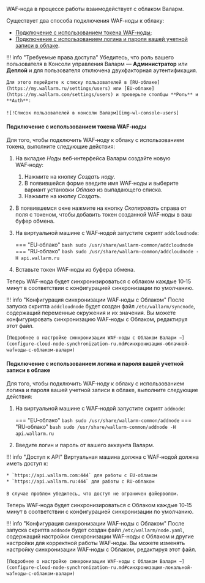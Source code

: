 [link-wl-console-users]:        https://my.wallarm.com/settings/users
[img-wl-console-users]:         ../images/check-users.png

[anchor-token]:                 #подключение-с-использованием-токена-wafноды
[anchor-credentials]:           #подключение-с-использованием-логина-и-пароля-вашей-учетной-записи-в-облаке


WAF‑нода в процессе работы взаимодействует с облаком Валарм.

Существует два способа подключения WAF‑ноды к облаку:
* [Подключение с использованием токена WAF‑ноды][anchor-token];
* [Подключение с использованием логина и пароля вашей учетной записи в облаке][anchor-credentials].


!!! info "Требуемые права доступа"
    Убедитесь, что роль вашего пользователя в Консоли управления Валарм — **Администратор** или **Деплой** и для пользователя отключена двухфакторная аутентификация.

    Для этого перейдите к списку пользователей в [RU‑облаке](https://my.wallarm.ru/settings/users) или [EU‑облаке](https://my.wallarm.com/settings/users) и проверьте столбцы **Роль** и **Auth**:

    ![!Список пользователей в консоли Валарм][img-wl-console-users]

#### Подключение с использованием токена WAF‑ноды

Для того, чтобы подключить WAF‑ноду к облаку с использованием токена, выполните следующие действия:

1. На вкладке *Ноды* веб‑интерфейса Валарм создайте новую WAF‑ноду:
    1. Нажмите на кнопку *Создать ноду*.
    2. В появившейся форме введите имя WAF‑ноды и выберите вариант установки *Облако* из выпадающего списка.
    3. Нажмите на кнопку *Создать*.
2. В появившемся окне нажмите на кнопку *Скопировать* справа от поля с токеном, чтобы добавить токен созданной WAF‑ноды в ваш буфер обмена.
3. На виртуальной машине с WAF‑нодой запустите скрипт `addcloudnode`:
    
    === "EU‑облако"
        ``` bash
        sudo /usr/share/wallarm-common/addcloudnode
        ```
    === "RU‑облако"
        ``` bash
        sudo /usr/share/wallarm-common/addcloudnode -H api.wallarm.ru
        ```
    
4. Вставьте токен WAF‑ноды из буфера обмена.

Теперь WAF‑нода будет синхронизироваться с облаком каждые 10‑15 минут в соответствии с конфигурацией синхронизации по умолчанию.

!!! info "Конфигурация синхронизации WAF‑ноды с Облаком"
    После запуска скрипта `addcloudnode` будет создан файл `/etc/wallarm/syncnode`, содержащий переменные окружения и их значения. Вы можете конфигурировать синхронизацию WAF‑ноды с Облаком, редактируя этот файл.
    
    [Подробнее о настройке синхронизации WAF‑ноды с Облаком Валарм →](configure-cloud-node-synchronization-ru.md#синхронизация-облачной-wafноды-с-облаком-валарм)

#### Подключение с использованием логина и пароля вашей учетной записи в облаке

Для того, чтобы подключить WAF‑ноду к облаку с использованием логина и пароля вашей учетной записи в облаке, выполните следующие действия:

1.  На виртуальной машине с WAF‑нодой запустите скрипт `addnode`:
    
    === "EU‑облако"
        ``` bash
        sudo /usr/share/wallarm-common/addnode
        ```
    === "RU‑облако"
        ``` bash
        sudo /usr/share/wallarm-common/addnode -H api.wallarm.ru
        ```
    
2.  Введите логин и пароль от вашего аккаунта Валарм. 

!!! info "Доступ к API"
    Виртуальная машина должна с WAF‑нодой должна иметь доступ к:

    * `https://api.wallarm.com:444` для работы с EU‑облаком
    * `https://api.wallarm.ru:444` для работы с RU‑облаком
    
    В случае проблем убедитесь, что доступ не ограничен файерволом.

Теперь WAF‑нода будет синхронизироваться с Облаком каждые 10‑15 минут в соответствии с конфигурацией синхронизации по умолчанию.

!!! info "Конфигурация синхронизации WAF‑ноды с Облаком"
    После запуска скрипта `addnode` будет создан файл `/etc/wallarm/node.yaml`, содержащий настройки синхронизации WAF‑ноды с Облаком и другие настройки для корректной работы WAF‑ноды. Вы можете изменять настройку синхронизации WAF‑ноды с Облаком, редактируя этот файл.
    
    [Подробнее о настройке синхронизации WAF‑ноды с Облаком Валарм →](configure-cloud-node-synchronization-ru.md#синхронизация-локальной-wafноды-с-облаком-валарм)
